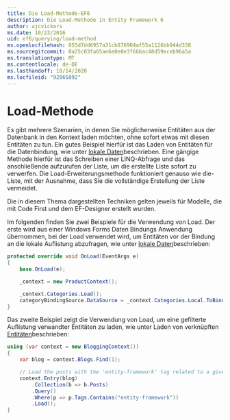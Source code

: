 ```yaml
---
title: Die Load-Methode-EF6
description: Die Load-Methode in Entity Framework 6
author: ajcvickers
ms.date: 10/23/2016
uid: ef6/querying/load-method
ms.openlocfilehash: 055d7dd6957a31cb876904af55a1126bb944d338
ms.sourcegitcommit: 0a25c03fa65ae6e0e0e3f66bac48d59eceb96a5a
ms.translationtype: MT
ms.contentlocale: de-DE
ms.lasthandoff: 10/14/2020
ms.locfileid: "92065892"
---
```

# <a name="the-load-method"></a>Load-Methode
Es gibt mehrere Szenarien, in denen Sie möglicherweise Entitäten aus der Datenbank in den Kontext laden möchten, ohne sofort etwas mit diesen Entitäten zu tun. Ein gutes Beispiel hierfür ist das Laden von Entitäten für die Datenbindung, wie unter [lokale Daten](xref:ef6/querying/local-data)beschrieben. Eine gängige Methode hierfür ist das Schreiben einer LINQ-Abfrage und das anschließende aufzurufen der Liste, um die erstellte Liste sofort zu verwerfen. Die Load-Erweiterungsmethode funktioniert genauso wie die-Liste, mit der Ausnahme, dass Sie die vollständige Erstellung der Liste vermeidet.  

Die in diesem Thema dargestellten Techniken gelten jeweils für Modelle, die mit Code First und dem EF-Designer erstellt wurden.  

Im folgenden finden Sie zwei Beispiele für die Verwendung von Load. Der erste wird aus einer Windows Forms Daten Bindungs Anwendung übernommen, bei der Load verwendet wird, um Entitäten vor der Bindung an die lokale Auflistung abzufragen, wie unter [lokale Daten](xref:ef6/querying/local-data)beschrieben:  

``` csharp
protected override void OnLoad(EventArgs e)
{
    base.OnLoad(e);

    _context = new ProductContext();

    _context.Categories.Load();
    categoryBindingSource.DataSource = _context.Categories.Local.ToBindingList();
}
```  

Das zweite Beispiel zeigt die Verwendung von Load, um eine gefilterte Auflistung verwandter Entitäten zu laden, wie unter Laden von verknüpften [Entitäten](xref:ef6/querying/related-data)beschrieben:  

``` csharp
using (var context = new BloggingContext())
{
    var blog = context.Blogs.Find(1);

    // Load the posts with the 'entity-framework' tag related to a given blog
    context.Entry(blog)
        .Collection(b => b.Posts)
        .Query()
        .Where(p => p.Tags.Contains("entity-framework"))
        .Load();
}
```  
